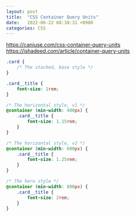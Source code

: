 ```yaml
---
layout: post
title:  "CSS Container Query Units"
date:   2022-06-22 08:38:31 +0900
categories: CSS
---
```

<https://caniuse.com/css-container-query-units>  
<https://ishadeed.com/article/container-query-units>

```css
.card {
    /* The stacked, base style */
}

.card__title {
    font-size: 1rem;
}

/* The horizontal style, v1 */
@container (min-width: 400px) {
    .card__title {
        font-size: 1.15rem;
    }
}

/* The horizontal style, v2 */
@container (min-width: 600px) {
    .card__title {
        font-size: 1.25rem;
    }
}

/* The hero style */
@container (min-width: 800px) {
    .card__title {
        font-size: 2rem;
    }
}
```
